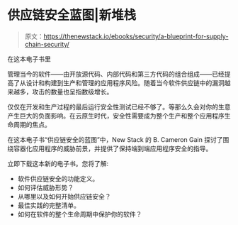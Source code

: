 # 供应链安全蓝图|新堆栈

> 原文：<https://thenewstack.io/ebooks/security/a-blueprint-for-supply-chain-security/>

在这本电子书里

管理当今的软件——由开放源代码、内部代码和第三方代码的组合组成——已经提高了从设计和构建到生产和管理的应用程序风险。随着当今软件供应链中的漏洞越来越多，攻击的数量也呈指数级增长。

仅仅在开发和生产过程的最后运行安全性测试已经不够了。等那么久会对你的生意产生巨大的负面影响。在云原生时代，安全性需要成为整个生产和整个应用程序生命周期的焦点。

在这本电子书“供应链安全的蓝图”中，New Stack 的 B. Cameron Gain 探讨了围绕容器化应用程序的威胁前景，并提供了保持端到端应用程序安全的指导。

立即下载这本新的电子书。您将了解:

*   软件供应链安全的功能定义。
*   如何评估威胁形势？
*   从哪里以及如何开始供应链安全？
*   最佳实践的完整清单。
*   如何在软件的整个生命周期中保护你的软件？